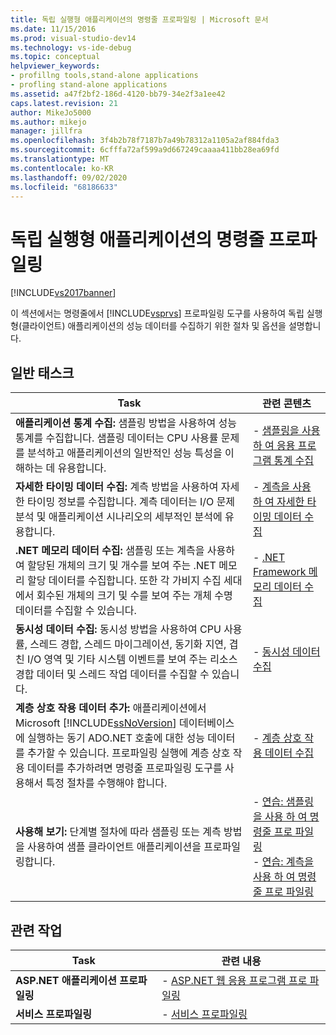 ```yaml
---
title: 독립 실행형 애플리케이션의 명령줄 프로파일링 | Microsoft 문서
ms.date: 11/15/2016
ms.prod: visual-studio-dev14
ms.technology: vs-ide-debug
ms.topic: conceptual
helpviewer_keywords:
- profillng tools,stand-alone applications
- profling stand-alone applications
ms.assetid: a47f2bf2-186d-4120-bb79-34e2f3a1ee42
caps.latest.revision: 21
author: MikeJo5000
ms.author: mikejo
manager: jillfra
ms.openlocfilehash: 3f4b2b78f7187b7a49b78312a1105a2af884fda3
ms.sourcegitcommit: 6cfffa72af599a9d667249caaaa411bb28ea69fd
ms.translationtype: MT
ms.contentlocale: ko-KR
ms.lasthandoff: 09/02/2020
ms.locfileid: "68186633"
---
```

# <a name="command-line-profiling-of-stand-alone-applications"></a>독립 실행형 애플리케이션의 명령줄 프로파일링
[!INCLUDE[vs2017banner](../includes/vs2017banner.md)]

이 섹션에서는 명령줄에서 [!INCLUDE[vsprvs](../includes/vsprvs-md.md)] 프로파일링 도구를 사용하여 독립 실행형(클라이언트) 애플리케이션의 성능 데이터를 수집하기 위한 절차 및 옵션을 설명합니다.  
  
## <a name="common-tasks"></a>일반 태스크  
  
|Task|관련 콘텐츠|  
|----------|---------------------|  
|**애플리케이션 통계 수집:** 샘플링 방법을 사용하여 성능 통계를 수집합니다. 샘플링 데이터는 CPU 사용률 문제를 분석하고 애플리케이션의 일반적인 성능 특성을 이해하는 데 유용합니다.|-   [샘플링을 사용 하 여 응용 프로그램 통계 수집](../profiling/collecting-application-statistics-for-stand-alone-applications-by-using-the-profiler-command-line.md)|  
|**자세한 타이밍 데이터 수집:** 계측 방법을 사용하여 자세한 타이밍 정보를 수집합니다. 계측 데이터는 I/O 문제 분석 및 애플리케이션 시나리오의 세부적인 분석에 유용합니다.|-   [계측을 사용 하 여 자세한 타이밍 데이터 수집](../profiling/collecting-detailed-timing-data-for-a-stand-alone-application-by-using-the-profiler-command-line.md)|  
|**.NET 메모리 데이터 수집:** 샘플링 또는 계측을 사용하여 할당된 개체의 크기 및 개수를 보여 주는 .NET 메모리 할당 데이터를 수집합니다. 또한 각 가비지 수집 세대에서 회수된 개체의 크기 및 수를 보여 주는 개체 수명 데이터를 수집할 수 있습니다.|-   [.NET Framework 메모리 데이터 수집](../profiling/collecting-dotnet-framework-memory-data-for-stand-alone-applications-by-using-the-profiler-command-line.md)|  
|**동시성 데이터 수집:** 동시성 방법을 사용하여 CPU 사용률, 스레드 경합, 스레드 마이그레이션, 동기화 지연, 겹친 I/O 영역 및 기타 시스템 이벤트를 보여 주는 리소스 경합 데이터 및 스레드 작업 데이터를 수집할 수 있습니다.|-   [동시성 데이터 수집](../profiling/collecting-concurrency-data-for-stand-alone-applications-by-using-the-profiler-command-line.md)|  
|**계층 상호 작용 데이터 추가:** 애플리케이션에서 Microsoft [!INCLUDE[ssNoVersion](../includes/ssnoversion-md.md)] 데이터베이스에 실행하는 동기 ADO.NET 호출에 대한 성능 데이터를 추가할 수 있습니다. 프로파일링 실행에 계층 상호 작용 데이터를 추가하려면 명령줄 프로파일링 도구를 사용해서 특정 절차를 수행해야 합니다.|-   [계층 상호 작용 데이터 수집](../profiling/adding-tier-interaction-data-from-the-command-line.md)|  
|**사용해 보기:** 단계별 절차에 따라 샘플링 또는 계측 방법을 사용하여 샘플 클라이언트 애플리케이션을 프로파일링합니다.|-   [연습: 샘플링을 사용 하 여 명령줄 프로 파일링](../profiling/walkthrough-command-line-profiling-using-sampling.md)<br />-   [연습: 계측을 사용 하 여 명령줄 프로 파일링](../profiling/walkthrough-command-line-profiling-using-instrumentation.md)|  
  
## <a name="related-tasks"></a>관련 작업  
  
|Task|관련 내용|  
|----------|---------------------|  
|**ASP.NET 애플리케이션 프로파일링**|-   [ASP.NET 웹 응용 프로그램 프로 파일링](../profiling/command-line-profiling-of-aspnet-web-applications.md)|  
|**서비스 프로파일링**|-   [서비스 프로파일링](../profiling/command-line-profiling-of-services.md)|
